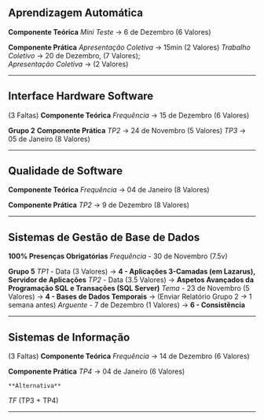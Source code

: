 ## Aprendizagem Automática
  **Componente Teórica**
 *Mini Teste* -> 6 de Dezembro (6 Valores)
 
 **Componente Prática**
*Apresentação Coletiva* -> 15min (2 Valores)
	*Trabalho Coletivo* -> 20 de Dezembro, (7 Valores);   
		 *Apresentação Coletiva* -> (2 Valores)
___
## Interface Hardware Software
(3 Faltas)
  **Componente Teórica**
 *Frequência* -> 15 de Dezembro (6 Valores)
 
**Grupo 2**
 **Componente Prática**
*TP2* ->  24 de Novembro (5 Valores)
*TP3* ->  05 de Janeiro (8 Valores)
___
## Qualidade de Software
**Componente Teórica**
 *Frequência* -> 04 de Janeiro (8 Valores)
 
 **Componente Prática**
*TP2* ->  9 de Dezembro (8 Valores)
___
## Sistemas de Gestão de Base de Dados
**100% Presenças Obrigatórias**
*Frequência* - 30 de Novembro (7.5v)

**Grupo 5**
*TP1* - Data (3 Valores) -> **4 - Aplicações 3-Camadas (em Lazarus), Servidor de Aplicações**
*TP2* - Data (3.5 Valores) -> **Aspetos Avançados da Programação SQL e Transações (SQL Server)**
*Tema* - 23 de Novembro  (5 Valores)  -> **4 - Bases de Dados Temporais** -> (Enviar Relatório Grupo 2 -> 1 semana antes)
*Arguente* - 7 de Dezembro (1 Valores) -> **6 - Consistência**
___
## Sistemas de Informação
(3 Faltas)
  **Componente Teórica**
 *Frequência* -> 14 de Dezembro (6 Valores)
 
 **Componente Prática**
*TP4* ->  04 de Janeiro (6 Valores)

	**Alternativa**
*TF* (TP3 + TP4) 
___